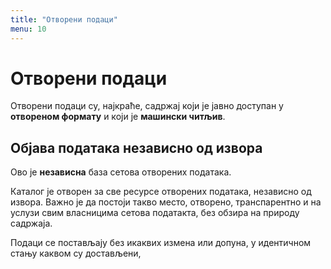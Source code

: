 ```yaml
---
title: "Отворени подаци"
menu: 10
---
```


# Отворени подаци

Отворени подаци су, најкраће, садржај који је јавно доступан у **отвореном формату** и који је **машински читљив**.

## Објава података независно од извора

Ово је **независна** база сетова отворених података.

Каталог је отворен за све ресурсе отворених података, независно од извора. Важно је да постоји такво место, отворено, транспарентно и на услузи свим власницима сетова податакта, без обзира на природу садржаја.

Подаци се постављају без икаквих измена или допуна, у идентичном стању каквом су достављени,
